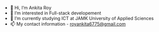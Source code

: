 - 👋 Hi, I’m Ankita Roy
- 👀 I’m interested in Full-stack developement
- 🌱 I’m currently studying ICT at JAMK University of Applied Sciences
- 📫 My contact information - royankita6775@gmail.com

<!---
royankita6775/royankita6775 is a ✨ special ✨ repository because its `README.md` (this file) appears on your GitHub profile.
You can click the Preview link to take a look at your changes.
--->

